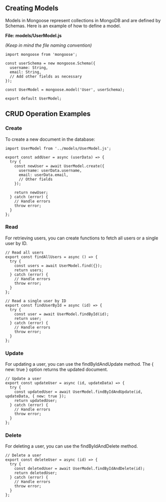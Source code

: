 ## Creating Models

Models in Mongoose represent collections in MongoDB and are defined by Schemas. Here is an example of how to define a model.

**File: models/UserModel.js**

_(Keep in mind the file naming convention)_

```JS
import mongoose from 'mongoose';

const userSchema = new mongoose.Schema({
  username: String,
  email: String,
  // Add other fields as necessary
});

const UserModel = mongoose.model('User', userSchema);

export default UserModel;

```

## CRUD Operation Examples

### Create

To create a new document in the database:

```JS
import UserModel from '../models/UserModel.js';

export const addUser = async (userData) => {
  try {
    const newUser = await UserModel.create({
      username: userData.username,
      email: userData.email,
      // Other fields
    });

    return newUser;
  } catch (error) {
    // Handle errors
    throw error;
  }
};
```

### Read

For retrieving users, you can create functions to fetch all users or a single user by ID.

```JS
// Read all users
export const findAllUsers = async () => {
  try {
    const users = await UserModel.find({});
    return users;
  } catch (error) {
    // Handle errors
    throw error;
  }
};

// Read a single user by ID
export const findUserById = async (id) => {
  try {
    const user = await UserModel.findById(id);
    return user;
  } catch (error) {
    // Handle errors
    throw error;
  }
};
```

### Update

For updating a user, you can use the findByIdAndUpdate method. The { new: true } option returns the updated document.

```JS
// Update a user
export const updateUser = async (id, updateData) => {
  try {
    const updatedUser = await UserModel.findByIdAndUpdate(id, updateData, { new: true });
    return updatedUser;
  } catch (error) {
    // Handle errors
    throw error;
  }
};
```

### Delete

For deleting a user, you can use the findByIdAndDelete method.

```JS
// Delete a user
export const deleteUser = async (id) => {
  try {
    const deletedUser = await UserModel.findByIdAndDelete(id);
    return deletedUser;
  } catch (error) {
    // Handle errors
    throw error;
  }
};
```
